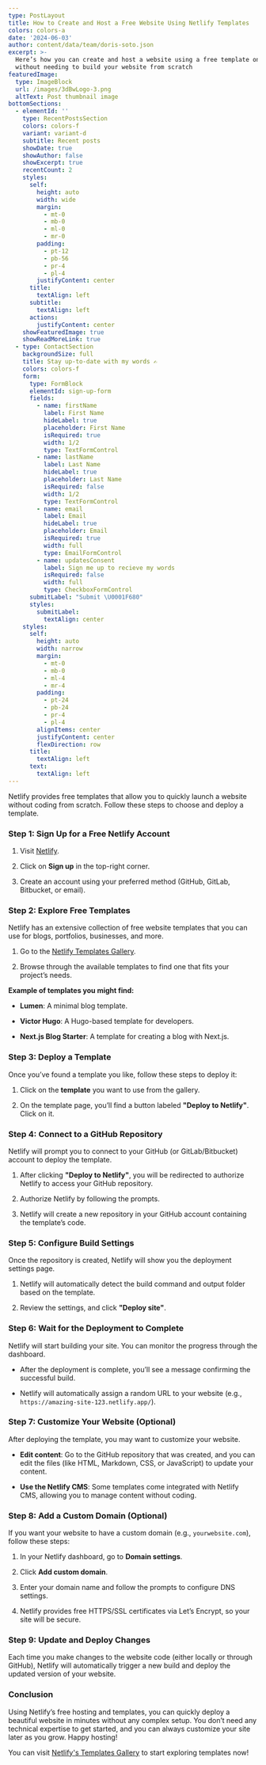 ```yaml
---
type: PostLayout
title: How to Create and Host a Free Website Using Netlify Templates
colors: colors-a
date: '2024-06-03'
author: content/data/team/doris-soto.json
excerpt: >-
  Here’s how you can create and host a website using a free template on Netlify,
  without needing to build your website from scratch
featuredImage:
  type: ImageBlock
  url: /images/3dBwLogo-3.png
  altText: Post thumbnail image
bottomSections:
  - elementId: ''
    type: RecentPostsSection
    colors: colors-f
    variant: variant-d
    subtitle: Recent posts
    showDate: true
    showAuthor: false
    showExcerpt: true
    recentCount: 2
    styles:
      self:
        height: auto
        width: wide
        margin:
          - mt-0
          - mb-0
          - ml-0
          - mr-0
        padding:
          - pt-12
          - pb-56
          - pr-4
          - pl-4
        justifyContent: center
      title:
        textAlign: left
      subtitle:
        textAlign: left
      actions:
        justifyContent: center
    showFeaturedImage: true
    showReadMoreLink: true
  - type: ContactSection
    backgroundSize: full
    title: Stay up-to-date with my words ✍️
    colors: colors-f
    form:
      type: FormBlock
      elementId: sign-up-form
      fields:
        - name: firstName
          label: First Name
          hideLabel: true
          placeholder: First Name
          isRequired: true
          width: 1/2
          type: TextFormControl
        - name: lastName
          label: Last Name
          hideLabel: true
          placeholder: Last Name
          isRequired: false
          width: 1/2
          type: TextFormControl
        - name: email
          label: Email
          hideLabel: true
          placeholder: Email
          isRequired: true
          width: full
          type: EmailFormControl
        - name: updatesConsent
          label: Sign me up to recieve my words
          isRequired: false
          width: full
          type: CheckboxFormControl
      submitLabel: "Submit \U0001F680"
      styles:
        submitLabel:
          textAlign: center
    styles:
      self:
        height: auto
        width: narrow
        margin:
          - mt-0
          - mb-0
          - ml-4
          - mr-4
        padding:
          - pt-24
          - pb-24
          - pr-4
          - pl-4
        alignItems: center
        justifyContent: center
        flexDirection: row
      title:
        textAlign: left
      text:
        textAlign: left
---
```

Netlify provides free templates that allow you to quickly launch a website without coding from scratch. Follow these steps to choose and deploy a template.

### Step 1: Sign Up for a Free Netlify Account

1.  Visit [Netlify](https://www.netlify.com/).

2.  Click on **Sign up** in the top-right corner.

3.  Create an account using your preferred method (GitHub, GitLab, Bitbucket, or email).

### Step 2: Explore Free Templates

Netlify has an extensive collection of free website templates that you can use for blogs, portfolios, businesses, and more.

1.  Go to the [Netlify Templates Gallery]().

2.  Browse through the available templates to find one that fits your project’s needs.

**Example of templates you might find:**

*   **Lumen**: A minimal blog template.

*   **Victor Hugo**: A Hugo-based template for developers.

*   **Next.js Blog Starter**: A template for creating a blog with Next.js.

### Step 3: Deploy a Template

Once you’ve found a template you like, follow these steps to deploy it:

1.  Click on the **template** you want to use from the gallery.

2.  On the template page, you’ll find a button labeled **"Deploy to Netlify"**. Click on it.

### Step 4: Connect to a GitHub Repository

Netlify will prompt you to connect to your GitHub (or GitLab/Bitbucket) account to deploy the template.

1.  After clicking **"Deploy to Netlify"**, you will be redirected to authorize Netlify to access your GitHub repository.

2.  Authorize Netlify by following the prompts.

3.  Netlify will create a new repository in your GitHub account containing the template’s code.

### Step 5: Configure Build Settings

Once the repository is created, Netlify will show you the deployment settings page.

1.  Netlify will automatically detect the build command and output folder based on the template.

2.  Review the settings, and click **"Deploy site"**.

### Step 6: Wait for the Deployment to Complete

Netlify will start building your site. You can monitor the progress through the dashboard.

*   After the deployment is complete, you’ll see a message confirming the successful build.

*   Netlify will automatically assign a random URL to your website (e.g., `https://amazing-site-123.netlify.app/`).

### Step 7: Customize Your Website (Optional)

After deploying the template, you may want to customize your website.

*   **Edit content**: Go to the GitHub repository that was created, and you can edit the files (like HTML, Markdown, CSS, or JavaScript) to update your content.

*   **Use the Netlify CMS**: Some templates come integrated with Netlify CMS, allowing you to manage content without coding.

### Step 8: Add a Custom Domain (Optional)

If you want your website to have a custom domain (e.g., `yourwebsite.com`), follow these steps:

1.  In your Netlify dashboard, go to **Domain settings**.

2.  Click **Add custom domain**.

3.  Enter your domain name and follow the prompts to configure DNS settings.

4.  Netlify provides free HTTPS/SSL certificates via Let’s Encrypt, so your site will be secure.

### Step 9: Update and Deploy Changes

Each time you make changes to the website code (either locally or through GitHub), Netlify will automatically trigger a new build and deploy the updated version of your website.



### Conclusion

Using Netlify’s free hosting and templates, you can quickly deploy a beautiful website in minutes without any complex setup. You don’t need any technical expertise to get started, and you can always customize your site later as you grow. Happy hosting!

You can visit [Netlify's Templates Gallery]() to start exploring templates now!

